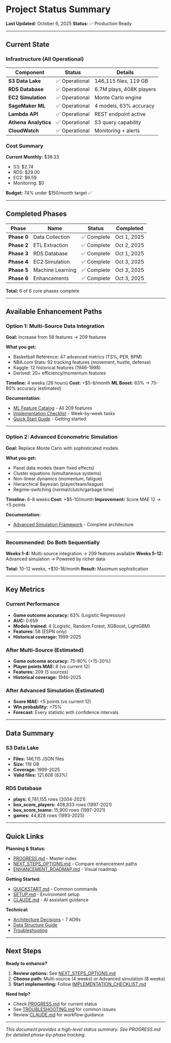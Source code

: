 # Project Status Summary

**Last Updated:** October 6, 2025
**Status:** ✅ Production Ready

---

## Current State

### Infrastructure (All Operational)

| Component | Status | Details |
|-----------|--------|---------|
| **S3 Data Lake** | ✅ Operational | 146,115 files, 119 GB |
| **RDS Database** | ✅ Operational | 6.7M plays, 408K players |
| **EC2 Simulation** | ✅ Operational | Monte Carlo engine |
| **SageMaker ML** | ✅ Operational | 4 models, 63% accuracy |
| **Lambda API** | ✅ Operational | REST endpoint active |
| **Athena Analytics** | ✅ Operational | S3 query capability |
| **CloudWatch** | ✅ Operational | Monitoring + alerts |

### Cost Summary

**Current Monthly:** $38.33
- S3: $2.74
- RDS: $29.00
- EC2: $6.59
- Monitoring: $0

**Budget:** 74% under $150/month target ✅

---

## Completed Phases

| Phase | Name | Status | Completed |
|-------|------|--------|-----------|
| **Phase 0** | Data Collection | ✅ Complete | Oct 1, 2025 |
| **Phase 2** | ETL Extraction | ✅ Complete | Oct 2, 2025 |
| **Phase 3** | RDS Database | ✅ Complete | Oct 1, 2025 |
| **Phase 4** | EC2 Simulation | ✅ Complete | Oct 3, 2025 |
| **Phase 5** | Machine Learning | ✅ Complete | Oct 3, 2025 |
| **Phase 6** | Enhancements | ✅ Complete | Oct 3, 2025 |

**Total:** 6 of 6 core phases complete

---

## Available Enhancement Paths

### Option 1: Multi-Source Data Integration

**Goal:** Increase from 58 features → 209 features

**What you get:**
- Basketball Reference: 47 advanced metrics (TS%, PER, BPM)
- NBA.com Stats: 92 tracking features (movement, hustle, defense)
- Kaggle: 12 historical features (1946-1998)
- Derived: 20+ efficiency/momentum features

**Timeline:** 4 weeks (28 hours)
**Cost:** +$5-8/month
**ML Boost:** 63% → 75-80% accuracy (estimated)

**Documentation:**
- [ML Feature Catalog](docs/ML_FEATURE_CATALOG.md) - All 209 features
- [Implementation Checklist](docs/IMPLEMENTATION_CHECKLIST.md) - Week-by-week tasks
- [Quick Start Guide](docs/QUICK_START_MULTI_SOURCE.md) - Getting started

---

### Option 2: Advanced Econometric Simulation

**Goal:** Replace Monte Carlo with sophisticated models

**What you get:**
- Panel data models (team fixed effects)
- Cluster equations (simultaneous systems)
- Non-linear dynamics (momentum, fatigue)
- Hierarchical Bayesian (player/team/league)
- Regime-switching (normal/clutch/garbage time)

**Timeline:** 6-8 weeks
**Cost:** +$5-10/month
**Improvement:** Score MAE 12 → <5 points

**Documentation:**
- [Advanced Simulation Framework](docs/ADVANCED_SIMULATION_FRAMEWORK.md) - Complete architecture

---

### Recommended: Do Both Sequentially

**Weeks 1-4:** Multi-source integration → 209 features available
**Weeks 5-12:** Advanced simulation → Powered by richer data

**Total:** 10-12 weeks, +$10-18/month
**Result:** Maximum sophistication

---

## Key Metrics

### Current Performance
- **Game outcome accuracy:** 63% (Logistic Regression)
- **AUC:** 0.659
- **Models trained:** 4 (Logistic, Random Forest, XGBoost, LightGBM)
- **Features:** 58 (ESPN only)
- **Historical coverage:** 1999-2025

### After Multi-Source (Estimated)
- **Game outcome accuracy:** 75-80% (+15-20%)
- **Player points MAE:** 8 (vs current 12)
- **Features:** 209 (5 sources)
- **Historical coverage:** 1946-2025

### After Advanced Simulation (Estimated)
- **Score MAE:** <5 points (vs current 12)
- **Win probability:** >75%
- **Forecast:** Every statistic with confidence intervals

---

## Data Summary

### S3 Data Lake
- **Files:** 146,115 JSON files
- **Size:** 119 GB
- **Coverage:** 1999-2025
- **Valid files:** 121,608 (83%)

### RDS Database
- **plays:** 6,781,155 rows (2004-2021)
- **box_score_players:** 408,833 rows (1997-2021)
- **box_score_teams:** 15,900 rows (1997-2021)
- **games:** 44,828 rows (1993-2025)

---

## Quick Links

**Planning & Status:**
- [PROGRESS.md](PROGRESS.md) - Master index
- [NEXT_STEPS_OPTIONS.md](docs/NEXT_STEPS_OPTIONS.md) - Compare enhancement paths
- [ENHANCEMENT_ROADMAP.md](docs/ENHANCEMENT_ROADMAP.md) - Visual roadmap

**Getting Started:**
- [QUICKSTART.md](QUICKSTART.md) - Common commands
- [SETUP.md](docs/SETUP.md) - Environment setup
- [CLAUDE.md](CLAUDE.md) - AI assistant guidance

**Technical:**
- [Architecture Decisions](docs/adr/README.md) - 7 ADRs
- [Data Structure Guide](docs/DATA_STRUCTURE_GUIDE.md)
- [Troubleshooting](docs/TROUBLESHOOTING.md)

---

## Next Steps

**Ready to enhance?**

1. **Review options:** See [NEXT_STEPS_OPTIONS.md](docs/NEXT_STEPS_OPTIONS.md)
2. **Choose path:** Multi-source (4 weeks) or Advanced simulation (8 weeks)
3. **Start implementing:** Follow [IMPLEMENTATION_CHECKLIST.md](docs/IMPLEMENTATION_CHECKLIST.md)

**Need help?**
- Check [PROGRESS.md](PROGRESS.md) for current status
- See [TROUBLESHOOTING.md](docs/TROUBLESHOOTING.md) for common issues
- Review [CLAUDE.md](CLAUDE.md) for workflow guidance

---

*This document provides a high-level status summary. See PROGRESS.md for detailed phase-by-phase tracking.*
